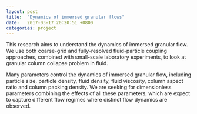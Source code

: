 ```yaml
---
layout: post
title:  "Dynamics of immersed granular flows"
date:   2017-03-17 20:20:51 +0800
categories: project
---
```


This research aims to understand the dynamics of immersed granular flow. We use both coarse-grid and fully-resolved fluid-particle coupling approaches, combined with small-scale laboratory experiments, to look at granular column collapse problem in fluid.

Many parameters control the dynamics of immersed granular flow, including particle size, particle density, fluid density, fluid viscosity, column aspect ratio and column packing density. We are seeking for dimensionless parameters combining the effects of all these parameters, which are expect to capture different flow regimes where distinct flow dynamics are observed.